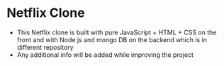 # Netflix Clone

- This Netflix clone is built with pure JavaScript + HTML + CSS on the front and with Node.js and mongo DB on the backend which is in different repository
- Any additional info will be added while improving the project
